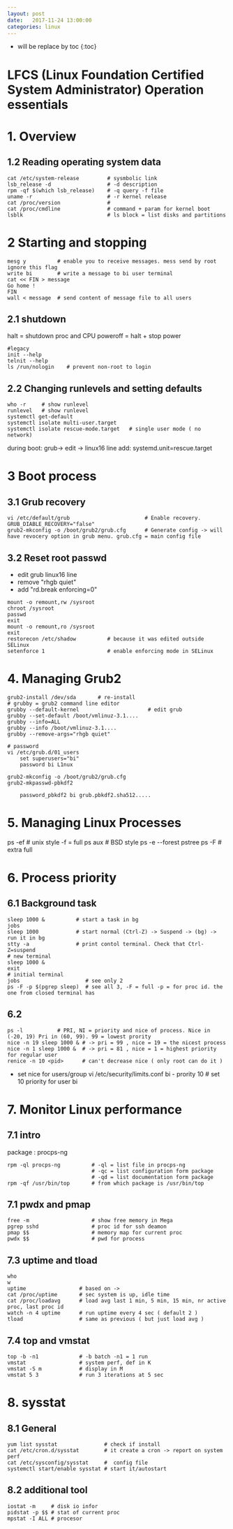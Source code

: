 ```yaml
---
layout: post
date:   2017-11-24 13:00:00
categories: linux
---
```

* will be replace by toc
{:toc}

# LFCS (Linux Foundation Certified System Administrator) Operation essentials

# 1. Overview

## 1.2 Reading operating system data

~~~
cat /etc/system-release         # sysmbolic link
lsb_release -d                  # -d description
rpm -qf $(which lsb_release)    # -q query -f file 
uname -r                        # -r kernel release
cat /proc/version               #
cat /proc/cmdline               # command + param for kernel boot
lsblk                           # ls block = list disks and partitions
~~~


# 2 Starting and stopping

~~~
mesg y          # enable you to receive messages. mess send by root ignore this flag
write bi        # write a message to bi user terminal
cat << FIN > message
Go home !
FIN
wall < message  # send content of message file to all users
~~~

## 2.1 shutdown

halt     = shutdown proc and CPU
poweroff = halt + stop power

~~~
#legacy
init --help
telnit --help
ls /run/nologin    # prevent non-root to login
~~~

## 2.2 Changing runlevels and setting defaults

~~~
who -r     # show runlevel
runlevel   # show runlevel
systemctl get-default
systemctl isolate multi-user.target
systemctl isolate rescue-mode.target   # single user mode ( no network)
~~~

during boot:
grub-> edit -> linux16 line add:
systemd.unit=rescue.target

# 3 Boot process

## 3.1 Grub recovery

~~~
vi /etc/default/grub                        # Enable recovery. GRUB_DIABLE_RECOVERY="false"
grub2-mkconfig -o /boot/grub2/grub.cfg      # Generate config -> will have revocery option in grub menu. grub.cfg = main config file
~~~

## 3.2 Reset root passwd

- edit grub linux16 line
- remove "rhgb quiet"
- add "rd.break enforcing=0"

~~~
mount -o remount,rw /sysroot
chroot /sysroot
passwd
exit
mount -o remount,ro /sysroot
exit
restorecon /etc/shadow          # because it was edited outside SELinux
setenforce 1                    # enable enforcing mode in SELinux
~~~

# 4. Managing Grub2

~~~
grub2-install /dev/sda       # re-install 
# grubby = grub2 command line editor
grubby --default-kernel                      # edit grub
grubby --set-default /boot/vmlinuz-3.1....
grubby --info=ALL
grubby --info /boot/vmlinuz-3.1....
grubby --remove-args="rhgb quiet"

# password
vi /etc/grub.d/01_users
	set superusers="bi"
	password bi L1nux

grub2-mkconfig -o /boot/grub2/grub.cfg
grub2-mkpasswd-pbkdf2

	password_pbkdf2 bi grub.pbkdf2.sha512.....
~~~

# 5. Managing Linux Processes


ps -ef    # unix style -f = full
ps aux    # BSD style
ps -e --forest
pstree
ps -F     # extra full


# 6. Process priority

## 6.1 Background task

~~~
sleep 1000 &          # start a task in bg
jobs
sleep 1000            # start normal (Ctrl-Z) -> Suspend -> (bg) -> run it in bg
stty -a               # print contol terminal. Check that Ctrl-Z=suspend
# new terminal
sleep 1000 &
exit
# initial terminal
jobs                     # see only 2
ps -F -p $(pgrep sleep)  # see all 3, -F = full -p = for proc id. the one from closed terminal has  
~~~

## 6.2

~~~
ps -l           # PRI, NI = priority and nice of process. Nice in (-20, 19) Pri in (60, 99). 99 = lowest prority
nice -n 19 sleep 1000 & # -> pri = 99 , nice = 19 = the nicest process
nice -n 1 sleep 1000 &  # -> pri = 81 , nice = 1 = highest priority for regular user
renice -n 10 <pid>      # can't decrease nice ( only root can do it )
~~~

- set nice for users/group
vi /etc/security/limits.conf
bi - prority 10 # set 10 priority for user bi


# 7. Monitor Linux performance

## 7.1 intro

package : procps-ng

~~~
rpm -ql procps-ng          # -ql = list file in procps-ng
						   # -qc = list configuration form package
						   # -qd = list documentation form package
rpm -qf /usr/bin/top       # from which package is /usr/bin/top                        
~~~

## 7.1 pwdx and pmap

~~~
free -m                    # show free memory in Mega
pgrep sshd                 # proc id for ssh deamon
pmap $$                    # memory map for current proc
pwdx $$                    # pwd for process
~~~

## 7.3 uptime and tload

~~~
who 
w
uptime                 # based on ->
cat /proc/uptime       # sec system is up, idle time
cat /proc/loadavg      # load avg last 1 min, 5 min, 15 min, nr active proc, last proc id
watch -n 4 uptime      # run uptime every 4 sec ( default 2 )
tload                  # same as previous ( but just load avg )
~~~

## 7.4 top and vmstat

~~~
top -b -n1             # -b batch -n1 = 1 run
vmstat                 # system perf, def in K
vmstat -S m            # display in M
vmstat 5 3             # run 3 iterations at 5 sec
~~~


# 8. sysstat

## 8.1 General

~~~
yum list sysstat               # check if install
cat /etc/cron.d/sysstat        # it create a cron -> report on system perf
cat /etc/sysconfig/sysstat     #  config file
systemctl start/enable sysstat # start it/autostart
~~~

## 8.2 additional tool

~~~
iostat -m     # disk io infor
pidstat -p $$ # stat of current proc
mpstat -I ALL # procesor
~~~

